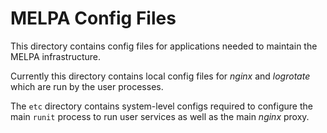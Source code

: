 # MELPA Config Files

This directory contains config files for applications needed to
maintain the MELPA infrastructure.

Currently this directory contains local config files for *nginx* and
*logrotate* which are run by the user processes.

The `etc` directory contains system-level configs required to
configure the main `runit` process to run user services as well as the
main *nginx* proxy.

